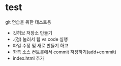 # test
git 연습을 위한 테스트용

+ 깃허브 저장소 만들기
+ .(점) 눌러서 웹 vs code 실행
+ 파일 수정 및 새로 만들기 하고
+ 좌측 소스 컨트롤에서 commit 저장하기(add+commit)
+ index.html 추가
